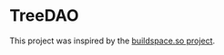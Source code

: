 # TreeDAO

This project was inspired by the [buildspace.so project](https://github.com/buildspace/buildspace-dao-starter).

